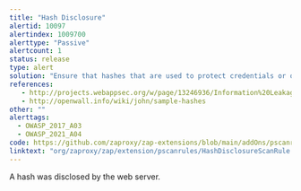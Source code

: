 ```yaml
---
title: "Hash Disclosure"
alertid: 10097
alertindex: 1009700
alerttype: "Passive"
alertcount: 1
status: release
type: alert
solution: "Ensure that hashes that are used to protect credentials or other resources are not leaked by the web server or database. There is typically no requirement for password hashes to be accessible to the web browser.      "
references:
   - http://projects.webappsec.org/w/page/13246936/Information%20Leakage
   - http://openwall.info/wiki/john/sample-hashes
other: ""
alerttags: 
  - OWASP_2017_A03
  - OWASP_2021_A04
code: https://github.com/zaproxy/zap-extensions/blob/main/addOns/pscanrules/src/main/java/org/zaproxy/zap/extension/pscanrules/HashDisclosureScanRule.java
linktext: "org/zaproxy/zap/extension/pscanrules/HashDisclosureScanRule.java"
---
```

A hash was disclosed by the web server.

